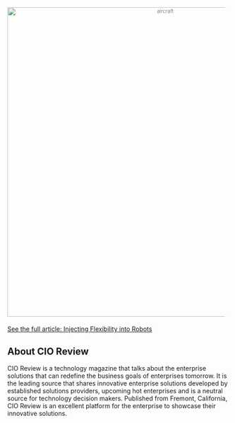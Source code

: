 <div style="font-size:80%; text-align: center; float:center;margin-right: 1em; color:grey;"><img src="/img/blog/Robotmaster-(Jabez-Technologies)1.jpg" alt="aircraft" style="width:700px; display: block;margin-bottom: 0.2em;"></div>

<br>
 <a href="https://robotics.cioreview.com/vendor/2015/robotmaster_jabez_technologies" target="_blank">See the full article: Injecting Flexibility into Robots</a><br>

## About CIO Review
CIO Review is a technology magazine that talks about the enterprise solutions that can redefine the business goals of enterprises tomorrow. It is the leading source that shares innovative enterprise solutions developed by established solutions providers, upcoming hot enterprises and is a neutral source for technology decision makers. Published from Fremont, California, CIO Review is an excellent platform for the enterprise to showcase their innovative solutions.